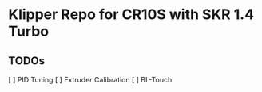# Klipper Repo for CR10S with SKR 1.4 Turbo


## TODOs

[ ] PID Tuning
[ ] Extruder Calibration
[ ] BL-Touch